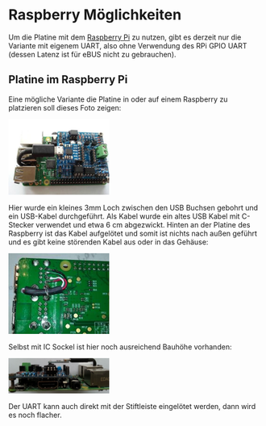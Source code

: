 # Raspberry Möglichkeiten

Um die Platine mit dem [Raspberry Pi](https://www.raspberrypi.org/) zu nutzen, gibt es derzeit nur die Variante mit eigenem
UART, also ohne Verwendung des RPi GPIO UART (dessen Latenz ist für eBUS nicht zu gebrauchen).


## Platine im Raspberry Pi

Eine mögliche Variante die Platine in oder auf einem Raspberry zu platzieren soll dieses Foto zeigen:

[<img src="base-rpi.jpg" width="200" alt="rpi-base" title="Basisplatine auf Raspberry PI">](base-rpi.jpg)

Hier wurde ein kleines 3mm Loch zwischen den USB Buchsen gebohrt und ein USB-Kabel durchgeführt.
Als Kabel wurde ein altes USB Kabel mit C-Stecker verwendet und etwa 6 cm abgezwickt.
Hinten an der Platine des Raspberry ist das Kabel aufgelötet und somit ist nichts nach außen geführt und es gibt keine
störenden Kabel aus oder in das Gehäuse:

[<img src="base-rpi-bottom.jpg" width="200" alt="rpi-base-bottom" title="Rückseite">](base-rpi-bottom.jpg)

Selbst mit IC Sockel ist hier noch ausreichend Bauhöhe vorhanden:

[<img src="base-rpi-side.jpg" width="200" alt="rpi-base-side" title="Seitenansicht">](base-rpi-side.jpg)

Der UART kann auch direkt mit der Stiftleiste eingelötet werden, dann wird es noch flacher.
